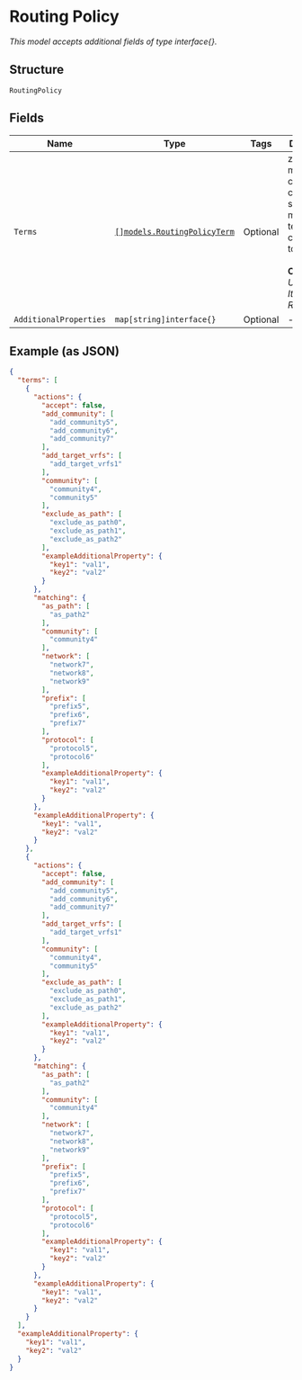 
# Routing Policy

*This model accepts additional fields of type interface{}.*

## Structure

`RoutingPolicy`

## Fields

| Name | Type | Tags | Description |
|  --- | --- | --- | --- |
| `Terms` | [`[]models.RoutingPolicyTerm`](../../doc/models/routing-policy-term.md) | Optional | zero or more criteria/filter can be specified to match the term, all criteria have to be met<br><br>**Constraints**: *Unique Items Required* |
| `AdditionalProperties` | `map[string]interface{}` | Optional | - |

## Example (as JSON)

```json
{
  "terms": [
    {
      "actions": {
        "accept": false,
        "add_community": [
          "add_community5",
          "add_community6",
          "add_community7"
        ],
        "add_target_vrfs": [
          "add_target_vrfs1"
        ],
        "community": [
          "community4",
          "community5"
        ],
        "exclude_as_path": [
          "exclude_as_path0",
          "exclude_as_path1",
          "exclude_as_path2"
        ],
        "exampleAdditionalProperty": {
          "key1": "val1",
          "key2": "val2"
        }
      },
      "matching": {
        "as_path": [
          "as_path2"
        ],
        "community": [
          "community4"
        ],
        "network": [
          "network7",
          "network8",
          "network9"
        ],
        "prefix": [
          "prefix5",
          "prefix6",
          "prefix7"
        ],
        "protocol": [
          "protocol5",
          "protocol6"
        ],
        "exampleAdditionalProperty": {
          "key1": "val1",
          "key2": "val2"
        }
      },
      "exampleAdditionalProperty": {
        "key1": "val1",
        "key2": "val2"
      }
    },
    {
      "actions": {
        "accept": false,
        "add_community": [
          "add_community5",
          "add_community6",
          "add_community7"
        ],
        "add_target_vrfs": [
          "add_target_vrfs1"
        ],
        "community": [
          "community4",
          "community5"
        ],
        "exclude_as_path": [
          "exclude_as_path0",
          "exclude_as_path1",
          "exclude_as_path2"
        ],
        "exampleAdditionalProperty": {
          "key1": "val1",
          "key2": "val2"
        }
      },
      "matching": {
        "as_path": [
          "as_path2"
        ],
        "community": [
          "community4"
        ],
        "network": [
          "network7",
          "network8",
          "network9"
        ],
        "prefix": [
          "prefix5",
          "prefix6",
          "prefix7"
        ],
        "protocol": [
          "protocol5",
          "protocol6"
        ],
        "exampleAdditionalProperty": {
          "key1": "val1",
          "key2": "val2"
        }
      },
      "exampleAdditionalProperty": {
        "key1": "val1",
        "key2": "val2"
      }
    }
  ],
  "exampleAdditionalProperty": {
    "key1": "val1",
    "key2": "val2"
  }
}
```


